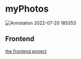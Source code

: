 # myPhotos
![Annotation 2022-07-20 185353](https://user-images.githubusercontent.com/40177330/179965351-1f9ebff2-e83a-456f-95c9-9ff2b2070bd7.png)

## Frontend
[the frontend project](https://github.com/hryen/myPhotos-frontend)